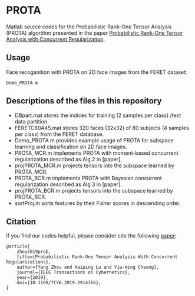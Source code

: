 # PROTA
Matlab source codes for the Probabilistic Rank-One Tensor Analysis (PROTA) algorithm presented in the paper [Probabilistic Rank-One Tensor Analysis with Concurrent Regularization](https://ieeexplore.ieee.org/document/8718518).

## Usage
Face recoganition with PROTA on 2D face images from the FERET dataset: 
```
Demo_PROTA.m
```

## Descriptions of the files in this repository  
 - DBpart.mat stores the indices for training (2 samples per class) /test data partition.
 - FERETC80A45.mat stores 320 faces (32x32) of 80 subjects (4 samples per class) from the FERET database.
 - Demo_PROTA.m provides example usage of PROTA for subspace learning and classification on 2D face images.
 - PROTA_MCR.m implements PROTA with moment-based concurrent regularization described as Alg.2 in [paper].
 - projPROTA_MCR.m projects tensors into the subspace learned by PROTA_MCR.
 - PROTA_BCR.m implements PROTA with Bayesian concurrent regularization described as Alg.3 in [paper].
 - projPROTA_BCR.m projects tensors into the subspace learned by PROTA_BCR.
 - sortProj.m sorts features by their Fisher scores in descending order.

## Citation
If you find our codes helpful, please consider cite the following [paper](https://ieeexplore.ieee.org/document/8718518):
```
@article{
    zhou2019prob,
    title={Probabilistic Rank-One Tensor Analysis With Concurrent Regularizations},
    author={Yang Zhou and Haiping Lu and Yiu-ming Cheung},
    journal={IEEE Transactions on Cybernetics},
    year={2019},
    doi={10.1109/TCYB.2019.2914316},
}
```
